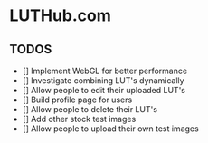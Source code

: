 # LUTHub.com

## TODOS

- [] Implement WebGL for better performance
- [] Investigate combining LUT's dynamically
- [] Allow people to edit their uploaded LUT's
- [] Build profile page for users
- [] Allow people to delete their LUT's
- [] Add other stock test images
- [] Allow people to upload their own test images
